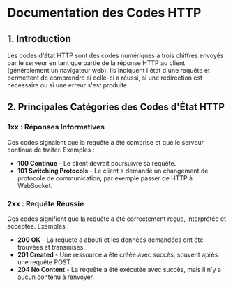 # Documentation des Codes HTTP

## 1. Introduction

Les codes d'état HTTP sont des codes numériques à trois chiffres envoyés par le serveur en tant que partie de la réponse HTTP au client (généralement un navigateur web). Ils indiquent l'état d'une requête et permettent de comprendre si celle-ci a réussi, si une redirection est nécessaire ou si une erreur s'est produite.

## 2. Principales Catégories des Codes d'État HTTP

### 1xx : Réponses Informatives

Ces codes signalent que la requête a été comprise et que le serveur continue de traiter. Exemples :
- **100 Continue** - Le client devrait poursuivre sa requête.
- **101 Switching Protocols** - Le client a demandé un changement de protocole de communication, par exemple passer de HTTP à WebSocket.

### 2xx : Requête Réussie

Ces codes signifient que la requête a été correctement reçue, interprétée et acceptée. Exemples :
- **200 OK** - La requête a abouti et les données demandées ont été trouvées et transmises.
- **201 Created** - Une ressource a été créée avec succès, souvent après une requête POST.
- **204 No Content** - La requête a été exécutée avec succès, mais il n'y a aucun contenu à renvoyer.